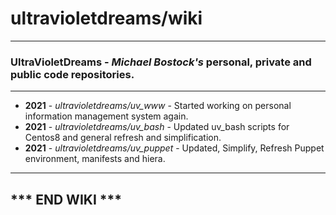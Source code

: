 # ultravioletdreams/wiki
---
### UltraVioletDreams - *Michael Bostock's* personal, private and public code repositories.
---
* **2021** - *ultravioletdreams/uv_www*    - Started working on personal information management system again.
* **2021** - *ultravioletdreams/uv_bash*   - Updated uv_bash scripts for Centos8 and general refresh and simplification.
* **2021** - *ultravioletdreams/uv_puppet* - Updated, Simplify, Refresh  Puppet environment, manifests and hiera.
---
\*\*\* END WIKI \*\*\*
---
